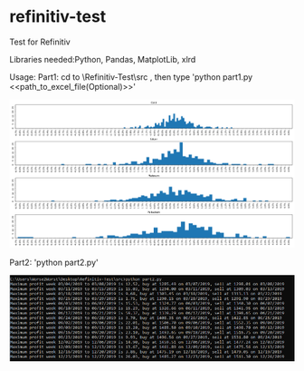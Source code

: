 # refinitiv-test
Test for Refinitiv

Libraries needed:Python, Pandas, MatplotLib, xlrd

Usage:
Part1:
cd to \Refinitiv-Test\src , 
then type 'python part1.py <<path_to_excel_file(Optional)>>'

![](/Part1-Result.png)


Part2:
'python part2.py'

![](/Part2-Result.PNG)
